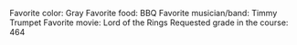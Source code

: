 Favorite color: Gray
Favorite food: BBQ
Favorite musician/band: Timmy Trumpet
Favorite movie: Lord of the Rings
Requested grade in the course: 464
